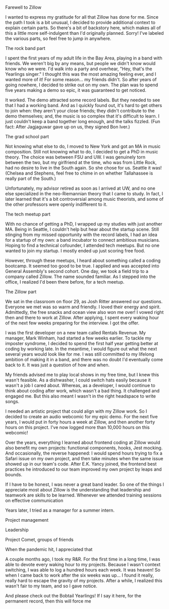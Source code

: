 Farewell to Zillow

I wanted to express my gratitude for all that Zillow has done for me. Since the path I took is a bit unusual, I decided to provide additional context to explain certain parts. So there's a bit of backstory here, which makes all of this a little more self-indulgent than I'd originally planned. Sorry! I've labeled the various parts, so feel free to jump in anywhere.

The rock band part

I spent the first years of my adult life in the Bay Area, playing in a band with friends. We weren't big by any means, but people we didn't know would know who we were. I'd walk into a party and overhear, "Hey, that's the Yearlings singer." I thought this was the most amazing feeling ever, and I wanted more of it! For some reason… my friends didn't. So after years of going nowhere, I decided to strike out on my own. The plan was to spend five years making a demo so epic, it was guaranteed to get noticed.

It worked. The demo attracted some record labels. But they needed to see that I had a working band. And as I quickly found out, it's hard to get others to join when: they aren't your close friends; they didn't contribute to the demo themselves; and, the music is so complex that it's difficult to learn. I just couldn't keep a band together long enough, and the talks fizzled. (Fun fact: After Jagjaguwar gave up on us, they signed Bon Iver.)

The grad school part

Not knowing what else to do, I moved to New York and got an MA in music composition. Still not knowing what to do, I decided to get a PhD in music theory. The choice was between FSU and UW. I was genuinely torn between the two, but my girlfriend at the time, who was from Little Rock, had no desire to live in the South again. So she chose for us. Seattle it was! (Chelsea and Stephens, feel free to chime in on whether Tallahassee is really part of the South.)

Unfortunately, my advisor retired as soon as I arrived at UW, and no one else specialized in the neo-Riemannian theory that I came to study. In fact, I later learned that it's a bit controversial among music theorists, and some of the other professors were openly indifferent to it.

The tech meetup part

With no chance of getting a PhD, I wrapped up my studies with just another MA. Being in Seattle, I couldn't help but hear about the startup scene. Still stinging from my missed opportunity with the record labels, I had an idea for a startup of my own: a band incubator to connect ambitious musicians. Hoping to find a technical cofounder, I attended tech meetups. But no one wanted to join my startup. I mostly ended up just scoring free food.

However, through these meetups, I heard about something called a coding bootcamp. It seemed too good to be true. I applied and was accepted into General Assembly's second cohort. One day, we took a field trip to a company called Zillow. The name sounded familiar. As I stepped into the office, I realized I'd been there before, for a tech meetup.

The Zillow part

We sat in the classroom on floor 29, as Josh Ritter answered our questions. Everyone we met was so warm and friendly. I loved their energy and spirit. Admittedly, the free snacks and ocean view also won me over! I vowed right then and there to work at Zillow. After applying, I spent every waking hour of the next few weeks preparing for the interview. I got the offer.

I was the first developer on a new team called Rentals Revenue. My manager, Mark Winham, had started a few weeks earlier. To tackle my imposter syndrome, I decided to spend the first half year getting better at coding by working late. In the meantime, I would figure out what the next several years would look like for me. I was still committed to my lifelong ambition of making it in a band, and there was no doubt I'd eventually come back to it. It was just a question of how and when.

My friends advised me to play local shows in my free time, but I knew this wasn't feasible. As a dishwasher, I could switch hats easily because it wasn't a job I cared about. Whereas, as a developer, I would continue to think about coding after work, which wasn't a bad thing. It challenged and engaged me. But this also meant I wasn't in the right headspace to write songs.

I needed an artistic project that could align with my Zillow work. So I decided to create an audio webcomic for my epic demo. For the next five years, I would put in forty hours a week at Zillow, and then another forty hours on this project. I've now logged more than 10,000 hours on this webcomic!

Over the years, everything I learned about frontend coding at Zillow would also benefit my own projects: functional components, hooks, Jest mocking. And occasionally, the reverse happened: I would spend hours trying to fix a Safari issue on my own project, and then take minutes when the same issue showed up in our team's code. After E.K. Yancy joined, the frontend best practices he introduced to our team improved my own project by leaps and bounds.

If I have to be honest, I was never a great band leader. So one of the things I appreciate most about Zillow is the understanding that leadership and teamwork are skills to be learned. Whenever we attended training sessions on effective communication

Years later, I tried as a manager for a summer intern.

Project management

Leadership

Project Comet, groups of friends

When the pandemic hit, I appreciated that 

A couple months ago, I took my R&R. For the first time in a long time, I was able to devote every waking hour to my projects. Because I wasn't context switching, I was able to log a hundred hours each week. It was heaven! So when I came back to work after the six weeks was up… I found it really, really hard to escape the gravity of my projects. After a while, I realized this wasn't fair to my team, and so I gave notice.

And please check out the Bobtail Yearlings! If I say it here, for the permanent record, then this will force me 
